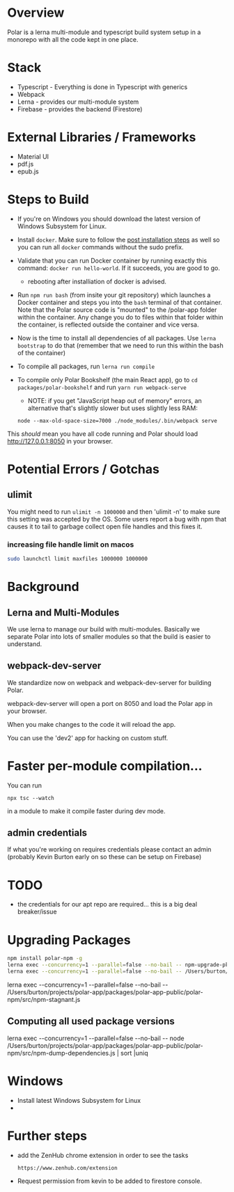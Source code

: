 # Overview

Polar is a lerna multi-module and typescript build system setup in a monorepo
with all the code kept in one place.

# Stack

- Typescript - Everything is done in Typescript with generics
- Webpack
- Lerna - provides our multi-module system
- Firebase - provides the backend (Firestore)

# External Libraries / Frameworks

- Material UI
- pdf.js
- epub.js

# Steps to Build

- If you're on Windows you should download the latest version of Windows Subsystem for Linux.

- Install `docker`. Make sure to follow
  the [post installation steps](https://docs.docker.com/engine/install/linux-postinstall/) as well so you can run
  all `docker` commands without the sudo prefix.
- Validate that you can run Docker container by running exactly this command: `docker run hello-world`. If it succeeds,
  you are good to go.

  - rebooting after installiation of docker is advised.

- Run `npm run bash` (from insite your git repository) which launches a Docker container and steps you into the `bash` terminal of that container. Note
  that the Polar source code is "mounted" to the /polar-app folder within the container. Any change you do to files within
  that folder within the container, is reflected outside the container and vice versa.

- Now is the time to install all dependencies of all packages. Use `lerna bootstrap` to do that (remember that we need
  to run this within the bash of the container)

- To compile all packages, run `lerna run compile`

- To compile only Polar Bookshelf (the main React app), go to `cd packages/polar-bookshelf` and run `yarn run webpack-serve`

  - NOTE: if you get "JavaScript heap out of memory" errors, an alternative that's
  slightly slower but uses slightly less RAM: 
  
  ```node --max-old-space-size=7000 ./node_modules/.bin/webpack serve```

This _should_ mean you have all code running and Polar should load http://127.0.0.1:8050 in your browser.

# Potential Errors / Gotchas

## ulimit

You might need to run `ulimit -n 1000000` and then 'ulimit -n' to make sure this setting was accepted by the OS.
Some users report a bug with npm that causes it to tail to garbage collect open file handles and this fixes it.

### increasing file handle limit on macos

```bash
sudo launchctl limit maxfiles 1000000 1000000
```

# Background

## Lerna and Multi-Modules

We use lerna to manage our build with multi-modules. Basically we separate Polar into lots of smaller modules so that
the build is easier to understand.

## webpack-dev-server

We standardize now on webpack and webpack-dev-server for building Polar.

webpack-dev-server will open a port on 8050 and load the Polar app in your browser.

When you make changes to the code it will reload the app.

You can use the 'dev2' app for hacking on custom stuff.

# Faster per-module compilation...

You can run

`npx tsc --watch`

in a module to make it compile faster during dev mode.

## admin credentials

If what you're working on requires credentials please contact an admin
(probably Kevin Burton early on so these can be setup on Firebase)

# TODO

- the credentials for our apt repo are required... this is a big deal breaker/issue

# Upgrading Packages

```bash
npm install polar-npm -g
lerna exec --concurrency=1 --parallel=false --no-bail -- npm-upgrade-pkg typescript 3.9.5
lerna exec --concurrency=1 --parallel=false --no-bail -- /Users/burton/projects/polar-app/packages/polar-app-public/polar-npm/src/npm-upgrade-pkg.js
```

lerna exec --concurrency=1 --parallel=false --no-bail --
/Users/burton/projects/polar-app/packages/polar-app-public/polar-npm/src/npm-stagnant.js

## Computing all used package versions

lerna exec --concurrency=1 --parallel=false --no-bail -- node /Users/burton/projects/polar-app/packages/polar-app-public/polar-npm/src/npm-dump-dependencies.js | sort |uniq

# Windows

- Install latest Windows Subsystem for Linux
-

# Further steps

- add the ZenHub chrome extension in order to see the tasks
  
      https://www.zenhub.com/extension

- Request permission from kevin to be added to firestore console.



